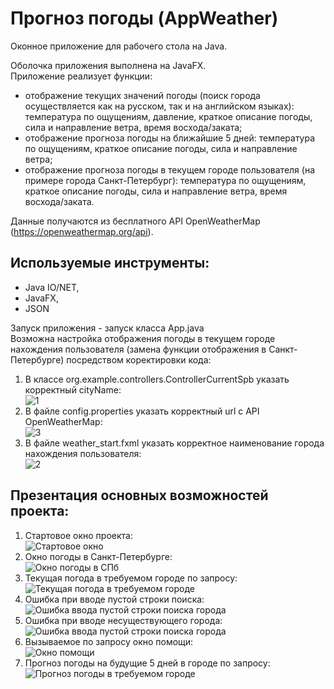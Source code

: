 # Прогноз погоды (AppWeather)
Оконное приложение для рабочего стола на Java.  

Оболочка приложения выполнена на JavaFX.  
Приложение реализует функции:  
-	отображение текущих значений погоды (поиск города осуществляется как на русском, так и на английском языках): температура по ощущениям, давление, краткое описание погоды, сила и направление ветра, время восхода/заката;  
- отображение прогноза погоды на ближайшие 5 дней: температура по ощущениям, краткое описание погоды, сила и направление ветра;  
-	отображение прогноза погоды в текущем городе пользователя (на примере города Санкт-Петербург): температура по ощущениям, краткое описание погоды, сила и направление ветра, время восхода/заката.  

Данные получаются из бесплатного API OpenWeatherMap (https://openweathermap.org/api).

## Используемые инструменты:
-	Java IO/NET,  
-	JavaFX,  
-	JSON  

Запуск приложения - запуск класса App.java  
Возможна настройка отображения погоды в текущем городе нахождения пользователя (замена функции отображения в Санкт-Петербурге) посредством коректировки кода:  
1. В классе org.example.controllers.ControllerCurrentSpb указать корректный cityName:  
![1](https://user-images.githubusercontent.com/77875474/221778893-e9374dc8-f862-4287-b63d-d01a996ab376.jpg)  
2. В файле config.properties указать корректный url с API OpenWeatherMap:  
![3](https://user-images.githubusercontent.com/77875474/221782273-4db55dc8-8edc-44bf-8049-a11d1abc4c64.jpg)  
3. В файле weather_start.fxml указать корректное наименование города нахождения пользователя:  
![2](https://user-images.githubusercontent.com/77875474/221780431-217a1ce7-2bfb-4f89-861d-bf12ac982a30.jpg)  

 

## Презентация основных возможностей проекта:
1. Стартовое окно проекта:  
![Стартовое окно](https://user-images.githubusercontent.com/77875474/221772605-cf22d258-597e-46c4-898a-1ff2f2267b62.jpg)  
2. Окно погоды в Санкт-Петербурге:  
![Окно погоды в СПб](https://user-images.githubusercontent.com/77875474/221772759-84e3fec8-ea76-455f-ba79-6863791a6581.jpg)  
3. Текущая погода в требуемом городе по запросу:  
![Текущая погода в требуемом городе](https://user-images.githubusercontent.com/77875474/221772984-68a94224-e336-4860-80f0-4c94e4eb0063.jpg)  
4. Ошибка при вводе пустой строки поиска:  
![Ошибка ввода пустой строки поиска города](https://user-images.githubusercontent.com/77875474/221773056-789f871b-1883-4d6a-8082-8426a62fe16b.jpg)  
5. Ошибка при вводе несуществующего города:  
![Ошибка ввода пустой строки поиска города](https://user-images.githubusercontent.com/77875474/221773101-a3970a9e-aee5-4e7f-955e-b30af9ecc142.jpg)  
6. Вызываемое по запросу окно помощи:  
![Окно помощи](https://user-images.githubusercontent.com/77875474/221773221-637815b9-0af8-45d6-b29d-f058fe6b432c.jpg)  
7. Прогноз погоды на будущие 5 дней в городе по запросу:  
![Прогноз погоды в требуемом городе](https://user-images.githubusercontent.com/77875474/221773313-9cadef9f-7b6b-4405-830d-600a29f9368a.jpg)   
